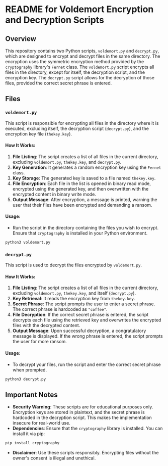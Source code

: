 # README for Voldemort Encryption and Decryption Scripts

## Overview

This repository contains two Python scripts, `voldemort.py` and `decrypt.py`, which are designed to encrypt and decrypt files in the same directory. The encryption uses the symmetric encryption method provided by the `cryptography` library's `Fernet` class. The `voldemort.py` script encrypts all files in the directory, except for itself, the decryption script, and the encryption key. The `decrypt.py` script allows for the decryption of those files, provided the correct secret phrase is entered.

## Files

### `voldemort.py`

This script is responsible for encrypting all files in the directory where it is executed, excluding itself, the decryption script (`decrypt.py`), and the encryption key file (`thekey.key`).

#### How It Works:
1. **File Listing**: The script creates a list of all files in the current directory, excluding `voldemort.py`, `thekey.key`, and `decrypt.py`.
2. **Key Generation**: It generates a random encryption key using the `Fernet` class.
3. **Key Storage**: The generated key is saved to a file named `thekey.key`.
4. **File Encryption**: Each file in the list is opened in binary read mode, encrypted using the generated key, and then overwritten with the encrypted content in binary write mode.
5. **Output Message**: After encryption, a message is printed, warning the user that their files have been encrypted and demanding a ransom.

#### Usage:
- Run the script in the directory containing the files you wish to encrypt. Ensure that `cryptography` is installed in your Python environment.

```bash
python3 voldemort.py
```

### `decrypt.py`

This script is used to decrypt the files encrypted by `voldemort.py`.

#### How It Works:
1. **File Listing**: The script creates a list of all files in the current directory, excluding `voldemort.py`, `thekey.key`, and itself (`decrypt.py`).
2. **Key Retrieval**: It reads the encryption key from `thekey.key`.
3. **Secret Phrase**: The script prompts the user to enter a secret phrase. The correct phrase is hardcoded as `"coffee"`.
4. **File Decryption**: If the correct secret phrase is entered, the script decrypts each file using the retrieved key and overwrites the encrypted files with the decrypted content.
5. **Output Message**: Upon successful decryption, a congratulatory message is displayed. If the wrong phrase is entered, the script prompts the user for more ransom.

#### Usage:
- To decrypt your files, run the script and enter the correct secret phrase when prompted.

```bash
python3 decrypt.py
```

## Important Notes

- **Security Warning**: These scripts are for educational purposes only. Encryption keys are stored in plaintext, and the secret phrase is hardcoded in the decryption script. This makes the implementation insecure for real-world use.
- **Dependencies**: Ensure that the `cryptography` library is installed. You can install it via pip:

```bash
pip install cryptography
```

- **Disclaimer**: Use these scripts responsibly. Encrypting files without the owner's consent is illegal and unethical.